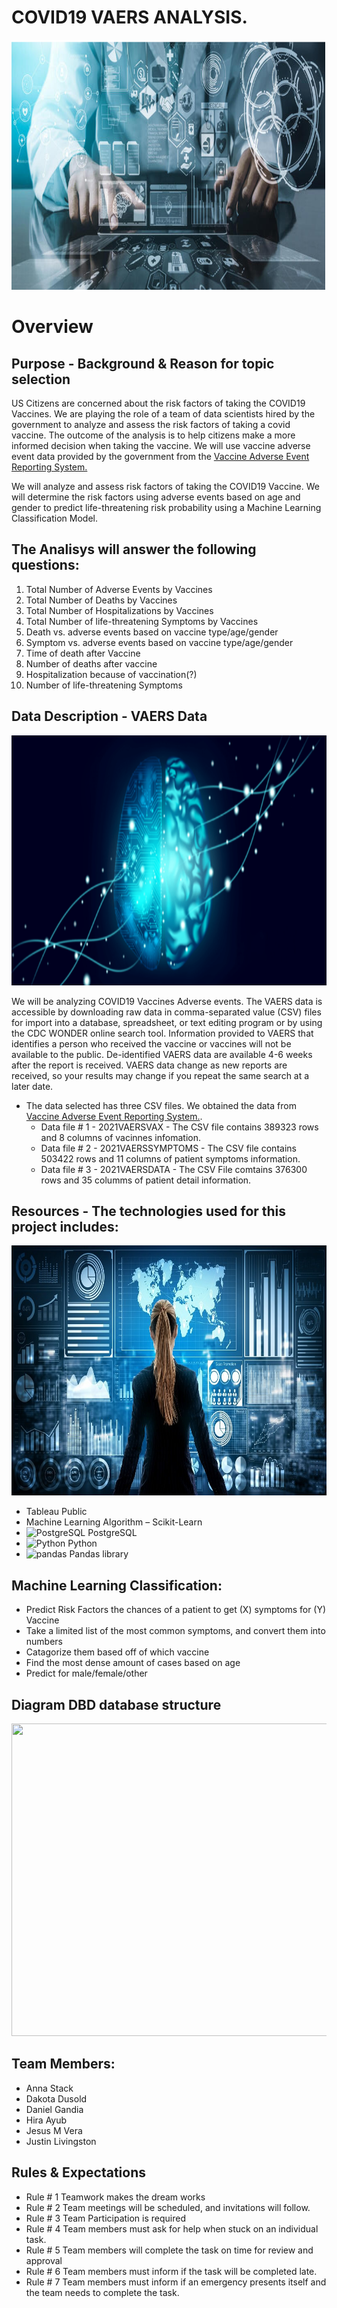 # COVID19 VAERS ANALYSIS.

<p align="center">
  <img width="950" height="400" src="Resources/B5.PNG">
</p>

 # Overview

## Purpose - Background & Reason for topic selection

US Citizens are concerned about the risk factors of taking the COVID19 Vaccines. We are playing the role of a team of data scientists hired by the government to analyze and assess the risk factors of taking a covid vaccine. The outcome of the analysis is to help citizens make a more informed decision when taking the vaccine. We will use vaccine adverse event data provided by the government from the [Vaccine Adverse Event Reporting System.](https://vaers.hhs.gov/)

We will analyze and assess risk factors of taking the COVID19 Vaccine. We will determine the risk factors using adverse events based on age and gender to predict life-threatening risk probability using a Machine Learning Classification Model. 

## The Analisys will answer the following questions:

1. Total Number of Adverse Events by Vaccines
2. Total Number of Deaths by Vaccines
3. Total Number of Hospitalizations by Vaccines
4. Total Number of life-threatening Symptoms by Vaccines
5. Death vs. adverse events based on vaccine type/age/gender
6. Symptom vs. adverse events based on vaccine type/age/gender
7. Time of death after Vaccine
8. Number of deaths after vaccine
9. Hospitalization because of vaccination(?)
10. Number of life-threatening Symptoms 


## Data Description - VAERS Data

<p align="center">
  <img width="950" height="400" src="Resources/B2.PNG">
</p>

We will be analyzing COVID19 Vaccines Adverse events. The VAERS data is accessible by downloading raw data in comma-separated value (CSV) files for import into a database, spreadsheet, or text editing program or by using the CDC WONDER online search tool. Information provided to VAERS that identifies a person who received the vaccine or vaccines will not be available to the public. De-identified VAERS data are available 4-6 weeks after the report is received. VAERS data change as new reports are received, so your results may change if you repeat the same search at a later date. 

- The data selected has three CSV files. We obtained the data from [Vaccine Adverse Event Reporting System.](https://vaers.hhs.gov/). 
  -   Data file # 1 - 2021VAERSVAX - The CSV file contains 389323 rows and 8 columns of vacinnes infomation.
  -   Data file # 2 - 2021VAERSSYMPTOMS - The CSV file contains 503422 rows and 11 columns of patient symptoms information. 
  -   Data file # 3 - 2021VAERSDATA - The CSV File comtains 376300 rows and 35 columms of patient detail information. 



## Resources - The technologies used for this project includes:

<p align="center">
  <img width="950" height="400" src="Resources/DataTech.jpeg">
</p>

- Tableau Public  
- Machine Learning Algorithm – Scikit-Learn
- <img src="https://github.com/get-icon/geticon/raw/master/icons/postgresql.svg" alt="PostgreSQL" width="21px" height="21px"> PostgreSQL
- <img src="https://github.com/get-icon/geticon/raw/master/icons/python.svg" alt="Python" width="21px" height="21px"> Python 
- <img src="https://github.com/get-icon/geticon/raw/master/icons/pandas-icon.svg" alt="pandas" width="21px" height="21px"> Pandas library

## Machine Learning Classification:

- Predict Risk Factors the chances of a patient to get (X) symptoms for (Y) Vaccine
- Take a limited list of the most common symptoms, and convert them into numbers
- Catagorize them based off of which vaccine
- Find the most dense amount of cases based on age
- Predict for male/female/other

## Diagram DBD database structure

<p align="center">
  <img width="560" height="500" src="https://github.com/hira-ayub/COVID19_VAERS_ANALYSIS/blob/main/Resources/COVID_VAERS_%20ERDs.png">
</p>

## Team Members:

- Anna Stack
- Dakota Dusold
- Daniel Gandia
- Hira Ayub
- Jesus M Vera
- Justin Livingston

## Rules & Expectations 


- Rule # 1 Teamwork makes the dream works
- Rule # 2 Team meetings will be scheduled, and invitations will follow.
- Rule # 3 Team Participation is required 
- Rule # 4 Team members must ask for help when stuck on an individual task.
- Rule # 5 Team members will complete the task on time for review and approval
- Rule # 6 Team members must inform if the task will be completed late.
- Rule # 7 Team members must inform if an emergency presents itself and the team needs to complete the task.
